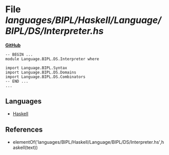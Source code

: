 # File _languages/BIPL/Haskell/Language/BIPL/DS/Interpreter.hs_
**[GitHub](https://github.com/softlang/yas/blob/master/languages/BIPL/Haskell/Language/BIPL/DS/Interpreter.hs)**
```
-- BEGIN ...
module Language.BIPL.DS.Interpreter where

import Language.BIPL.Syntax
import Language.BIPL.DS.Domains
import Language.BIPL.DS.Combinators
-- END ...
...
```

## Languages
* [Haskell](../languages/Haskell.md)

## References
* elementOf('languages/BIPL/Haskell/Language/BIPL/DS/Interpreter.hs',haskell(text))
